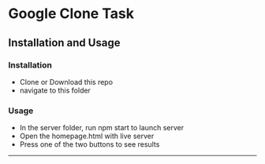 # Google Clone Task

## Installation and Usage

### Installation
- Clone or Download this repo
- navigate to this folder

### Usage
- In the server folder, run npm start to launch server
- Open the homepage.html with live server
- Press one of the two buttons to see results

***

